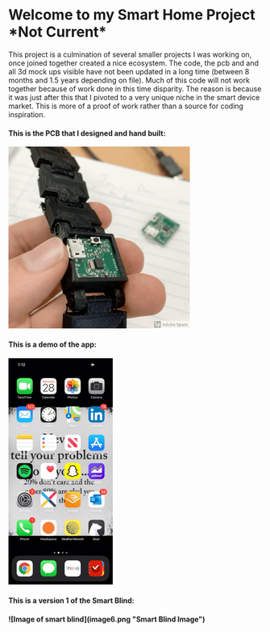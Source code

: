 <h1>Welcome to my Smart Home Project *Not Current*</h1>
This project is a culmination of several smaller projects I was working on, once joined together created a nice ecosystem.
The code, the pcb and and all 3d mock ups visible have not been updated in a long time (between 8 months and 1.5 years depending on file).
Much of this code will not work together because of work done in this time disparity. 
The reason is because it was just after this that I pivoted to a very unique niche in the smart device market.
This is more of a proof of work rather than a source for coding inspiration.  

<h4> This is the PCB that I designed and hand built:</h4>

![PCB Demo](Misc/20191228_125007.GIF)

<h4> This is a demo of the app: <h4>

![App Demo](20191228_131425.GIF)

<h4> This is a version 1 of the Smart Blind: <h4>
![Image of smart blind](image6.png "Smart Blind Image")
